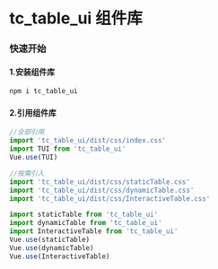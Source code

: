 # tc_table_ui 组件库

### 快速开始

#### 1.安装组件库

```bash
npm i tc_table_ui
```

#### 2.引用组件库

```javascript
//全部引用
import 'tc_table_ui/dist/css/index.css'
import TUI from 'tc_table_ui'
Vue.use(TUI)

//按需引入
import 'tc_table_ui/dist/css/staticTable.css'
import 'tc_table_ui/dist/css/dynamicTable.css'
import 'tc_table_ui/dist/css/InteractiveTable.css'

import staticTable from 'tc_table_ui'
import dynamicTable from 'tc_table_ui'
import InteractiveTable from 'tc_table_ui'
Vue.use(staticTable)
Vue.use(dynamicTable)
Vue.use(InteractiveTable)
```
